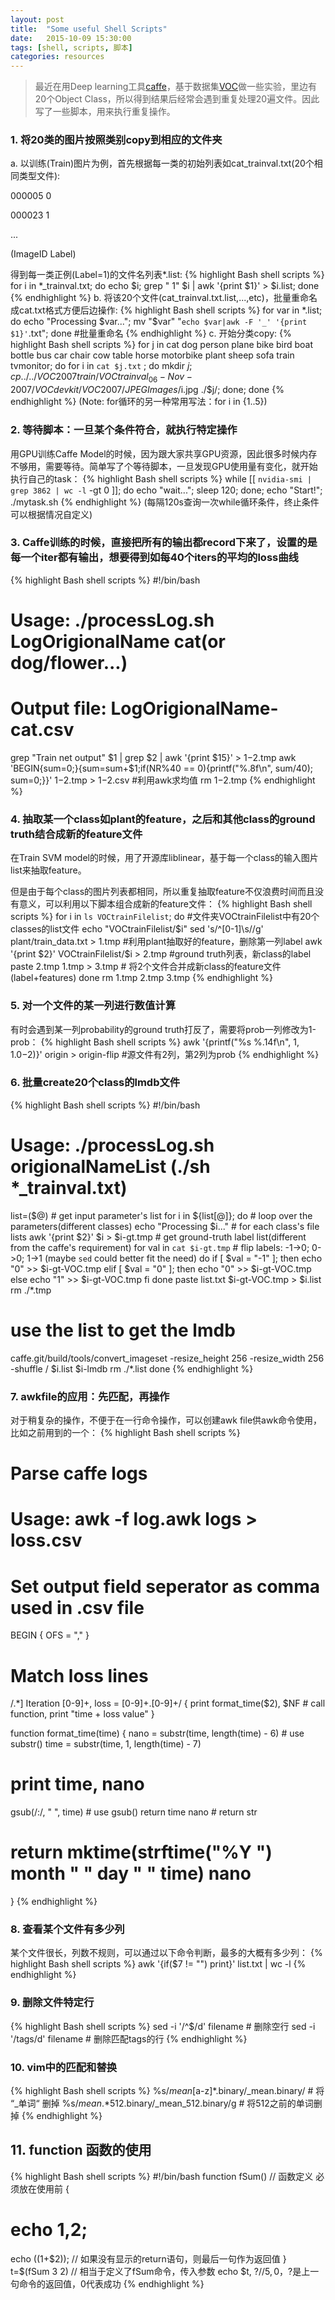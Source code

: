 ```yaml
---
layout: post
title:  "Some useful Shell Scripts"
date:   2015-10-09 15:30:00
tags: [shell, scripts, 脚本]
categories: resources
---
```


> 最近在用Deep learning工具[caffe](http://caffe.berkeleyvision.org/)，基于数据集[VOC](http://host.robots.ox.ac.uk/pascal/VOC/)做一些实验，里边有20个Object Class，所以得到结果后经常会遇到重复处理20遍文件。因此写了一些脚本，用来执行重复操作。

### 1. 将20类的图片按照类别copy到相应的文件夹
a. 以训练(Train)图片为例，首先根据每一类的初始列表如cat_trainval.txt(20个相同类型文件):

000005 0

000023 1

...

(ImageID Label)

得到每一类正例(Label=1)的文件名列表*.list:
{% highlight Bash shell scripts %}
for i in *_trainval.txt; do echo $i; grep " 1" $i | awk '{print $1}' > $i.list; done
{% endhighlight %}
b. 将该20个文件(cat_trainval.txt.list,...,etc)，批量重命名成cat.txt格式方便后边操作:
{% highlight Bash shell scripts %}
for var in *.list; do echo "Processing $var..."; mv "$var" "`echo $var|awk -F '_' '{print $1}'`.txt"; done  #批量重命名
{% endhighlight %}
c. 开始分类copy:
{% highlight Bash shell scripts %}
for j in cat dog person plane bike bird boat bottle bus car chair cow table horse motorbike plant sheep sofa train tvmonitor; do 
  for i in `cat $j.txt` ; do
    mkdir $j;
    cp ../../VOC2007train/VOCtrainval_06-Nov-2007/VOCdevkit/VOC2007/JPEGImages/$i.jpg ./$j/; 
  done; 
done
{% endhighlight %}
(Note: for循环的另一种常用写法：for i in {1..5})

### 2. 等待脚本：一旦某个条件符合，就执行特定操作
用GPU训练Caffe Model的时候，因为跟大家共享GPU资源，因此很多时候内存不够用，需要等待。简单写了个等待脚本，一旦发现GPU使用量有变化，就开始执行自己的task：
{% highlight Bash shell scripts %}
while [[ `nvidia-smi | grep 3862 | wc -l` -gt 0 ]]; do echo "wait..."; sleep 120; done; echo "Start!"; ./mytask.sh
{% endhighlight %}
(每隔120s查询一次while循环条件，终止条件可以根据情况自定义)

### 3. Caffe训练的时候，直接把所有的输出都record下来了，设置的是每一个iter都有输出，想要得到如每40个iters的平均的loss曲线
{% highlight Bash shell scripts %}
#!/bin/bash
# Usage: ./processLog.sh LogOrigionalName cat(or dog/flower...)
# Output file: LogOrigionalName-cat.csv
grep "Train net output" $1 | grep $2 | awk '{print $15}' > $1-$2.tmp
awk 'BEGIN{sum=0;}{sum=sum+$1;if(NR%40 == 0){printf("%.8f\n", sum/40); sum=0;}}' $1-$2.tmp > $1-$2.csv  #利用awk求均值
rm $1-$2.tmp
{% endhighlight %}

### 4. 抽取某一个class如plant的feature，之后和其他class的ground truth结合成新的feature文件
在Train SVM model的时候，用了开源库liblinear，基于每一个class的输入图片list来抽取feature。

但是由于每个class的图片列表都相同，所以重复抽取feature不仅浪费时间而且没有意义，可以利用以下脚本组合成新的feature文件：
{% highlight Bash shell scripts %}
for i in `ls VOCtrainFilelist`; do  #文件夹VOCtrainFilelist中有20个classes的list文件
  echo "VOCtrainFilelist/$i"
  sed 's/^[0-1]\s//g' plant/train_data.txt > 1.tmp  #利用plant抽取好的feature，删除第一列label
  awk '{print $2}' VOCtrainFilelist/$i > 2.tmp  #ground truth列表，新class的label
  paste 2.tmp 1.tmp > 3.tmp  # 将2个文件合并成新class的feature文件(label+features)
done
rm 1.tmp 2.tmp 3.tmp
{% endhighlight %}

### 5. 对一个文件的某一列进行数值计算
有时会遇到某一列probability的ground truth打反了，需要将prob一列修改为1-prob：
{% highlight Bash shell scripts %}
awk '{printf("%s %.14f\n", $1, 1.0-$2)}' origin > origin-flip #源文件有2列，第2列为prob
{% endhighlight %}

### 6. 批量create20个class的lmdb文件
{% highlight Bash shell scripts %}
#!/bin/bash
# Usage: ./processLog.sh origionalNameList (./sh *_trainval.txt)

list=($@)  # get input parameter's list
for i in ${list[@]}; do  # loop over the parameters(different classes)
  echo "Processing $i..."  # for each class's file lists
  awk '{print $2}' $i > $i-gt.tmp  # get ground-truth label list(different from the caffe's requirement)
  for val in `cat $i-gt.tmp`  # flip labels: -1->0; 0->0; 1->1 (maybe `sed` could better fit the need)
    do
      if [ $val = "-1" ]; then
        echo "0" >>  $i-gt-VOC.tmp
      elif [ $val = "0" ]; then
        echo "0" >>  $i-gt-VOC.tmp
      else
        echo "1" >>  $i-gt-VOC.tmp
      fi
    done
  paste list.txt $i-gt-VOC.tmp > $i.list
  rm ./*.tmp
  # use the list to get the lmdb
  caffe.git/build/tools/convert_imageset -resize_height 256 -resize_width 256 -shuffle / $i.list $i-lmdb
  rm ./*.list
done
{% endhighlight %}

### 7. awkfile的应用：先匹配，再操作
对于稍复杂的操作，不便于在一行命令操作，可以创建awk file供awk命令使用，比如之前用到的一个：
{% highlight Bash shell scripts %}
# Parse caffe logs
# Usage: awk -f log.awk logs > loss.csv

# Set output field seperator as comma used in .csv file
BEGIN { OFS = "," }

# Match loss lines
/.*] Iteration [0-9]+, loss = [0-9]+\.[0-9]+/ {
  print format_time($2), $NF  # call function, print "time + loss value"
}

function format_time(time) {
  nano = substr(time, length(time) - 6)  # use substr()
  time = substr(time, 1, length(time) - 7)
  # print time, nano
  gsub(/:/, " ", time)  # use gsub()
  return time nano  # return str
  # return mktime(strftime("%Y ") month " " day " " time) nano
}
{% endhighlight %}

### 8. 查看某个文件有多少列
某个文件很长，列数不规则，可以通过以下命令判断，最多的大概有多少列：
{% highlight Bash shell scripts %}
awk '{if($7 != "") print}' list.txt | wc -l
{% endhighlight %}

### 9. 删除文件特定行
{% highlight Bash shell scripts %}
sed -i '/^$/d' filename  # 删除空行
sed -i '/tags/d' filename  # 删除匹配tags的行
{% endhighlight %}

### 10. vim中的匹配和替换
{% highlight Bash shell scripts %}
%s/_mean_[a-z]*.binary/_mean.binary/  # 将 “_单词“ 删掉
%s/_mean_.*512.binary/_mean_512.binary/g  # 将512之前的单词删掉
{% endhighlight %}

## 11. function 函数的使用
{% highlight Bash shell scripts %}
#!/bin/bash
function fSum()  // 函数定义 必须放在使用前
{
#   echo $1,$2;
   echo $(($1+$2));  // 如果没有显示的return语句，则最后一句作为返回值
}
t=$(fSum 3 2)  // 相当于定义了fSum命令，传入参数
echo $t, $?  // 5, 0，$?是上一句命令的返回值，0代表成功
{% endhighlight %}